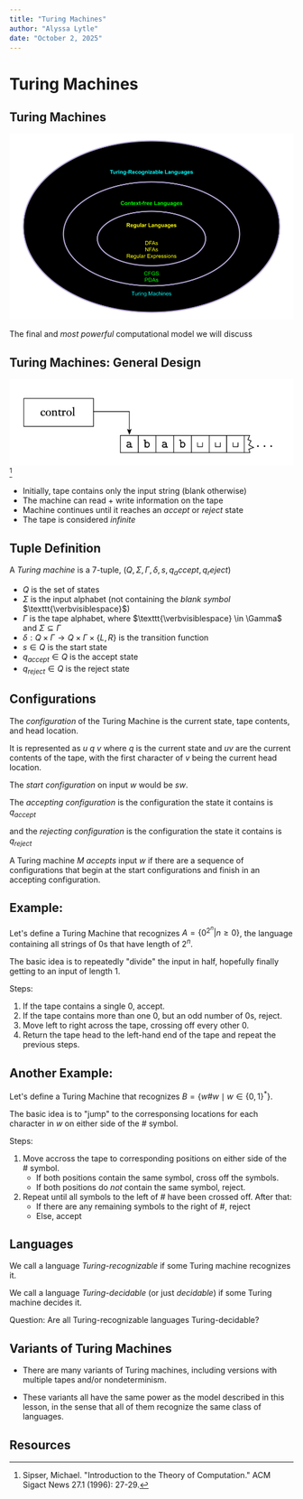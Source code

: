 ```yaml
---
title: "Turing Machines"
author: "Alyssa Lytle"
date: "October 2, 2025"
---
```


<!-- pandoc -t slidy -s notes/08-turing-machines.md -o slides/08-turing-machines.html --webtex -->


# Turing Machines

## Turing Machines

![](../static/slide_figs/comp-hierarchy.png)

The final and *most powerful* computational model we will discuss

## Turing Machines: General Design

![](../static/slide_figs/turing-scheme.png)[^sipser]

* Initially, tape contains only the input string (blank otherwise)
* The machine can read + write information on the tape
* Machine continues until it reaches an *accept* or *reject* state
* The tape is considered *infinite*

## Tuple Definition

A *Turing machine* is a 7-tuple, $(Q, \Sigma, \Gamma, \delta, s, q_accept, q_reject)$

* $Q$ is the set of states
* $\Sigma$ is the input alphabet (not containing the *blank symbol* $\texttt{\verbvisiblespace}$)
* $\Gamma$ is the tape alphabet, where $\texttt{\verbvisiblespace} \in \Gamma$ and $\Sigma \subseteq \Gamma$
* $\delta: Q \times \Gamma \to Q \times \Gamma \times \{L,R\}$ is the transition function
* $s \in Q$ is the start state
* $q_{accept} \in Q$ is the accept state
* $q_{reject} \in Q$ is the reject state

## Configurations

The *configuration* of the Turing Machine is the current state, tape contents, and head location.

It is represented as $u~q~v$ where $q$ is the current state and $uv$ are the current contents of the tape, with the first character of $v$ being the current head location.

The *start configuration* on input $w$ would be $sw$.

The *accepting configuration* is the configuration the state it contains is $q_{accept}$ 

and the *rejecting configuration* is the configuration the state it contains is $q_{reject}$

A Turing machine $M$ *accepts* input $w$ if there are a sequence of configurations that begin at the start configurations and finish in an accepting configuration.

## Example: 

Let's define a Turing Machine that recognizes $A = \{0^{2^n}| n \geq 0\}$, the language containing all strings of $0$s that have length of $2^n$.

The basic idea is to repeatedly "divide" the input in half, hopefully finally getting to an input of length $1$.

Steps:

1. If the tape contains a single $0$, accept.
2. If the tape contains more than one $0$, but an odd number of $0$s, reject. 
3. Move left to right across the tape, crossing off every other 0.
4. Return the tape head to the left-hand end of the tape and repeat the previous steps.

## Another Example:

Let's define a Turing Machine that recognizes $B  = \{w\#w \mid w \in \{0,1\}^*\}$.

The basic idea is to "jump" to the corresponsing locations for each character in $w$ on either side of the $\#$ symbol.

Steps:

1. Move accross the tape to corresponding positions on either side of the $\#$ symbol. 
    * If both positions contain the same symbol, cross off the symbols.
    * If both positions do *not* contain the same symbol, reject.
2. Repeat until all symbols to the left of $\#$ have been crossed off. After that:
    * If there are any remaining symbols to the right of $\#$, reject
    * Else, accept

## Languages

We call a language *Turing-recognizable* if some Turing machine recognizes it.

We call a language *Turing-decidable* (or just *decidable*) if some Turing machine decides it.

Question: Are all Turing-recognizable languages Turing-decidable?

## Variants of Turing Machines

* There are many variants of Turing machines, including versions with multiple tapes and/or nondeterminism. 

* These variants all have the same power as the model described in this lesson, in the sense that all of them recognize the same class of languages.

## Resources

[^sipser]: Sipser, Michael. "Introduction to the Theory of Computation." ACM Sigact News 27.1 (1996): 27-29.

